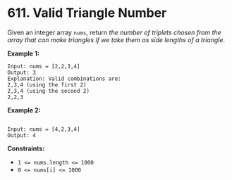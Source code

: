# 611. Valid Triangle Number

Given an integer array `nums`, return *the number of triplets chosen from the array that can make triangles if we take them as side lengths of a triangle*.

**Example 1:**

```()
Input: nums = [2,2,3,4]
Output: 3
Explanation: Valid combinations are: 
2,3,4 (using the first 2)
2,3,4 (using the second 2)
2,2,3
```

**Example 2:**

```()

Input: nums = [4,2,3,4]
Output: 4
```

**Constraints:**

- `1 <= nums.length <= 1000`
- `0 <= nums[i] <= 1000`
